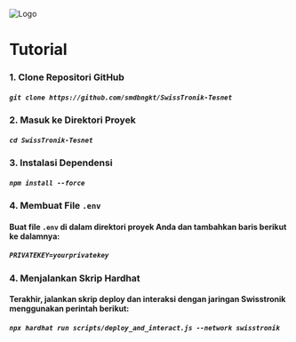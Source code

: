 ![Logo](https://miro.medium.com/v2/format:webp/1*ZugOF6FjJDfax1Kwvj5-2Q.png)


# Tutorial



### 1. Clone Repositori GitHub

##### ```git clone https://github.com/smdbngkt/SwissTronik-Tesnet```


### 2. Masuk ke Direktori Proyek

##### ```cd SwissTronik-Tesnet```

### 3. Instalasi Dependensi

##### ```npm install --force```

### 4. Membuat File `.env`

#### Buat file `.env` di dalam direktori proyek Anda dan tambahkan baris berikut ke dalamnya:

##### ```PRIVATEKEY=yourprivatekey```

### 4. Menjalankan Skrip Hardhat

#### Terakhir, jalankan skrip deploy dan interaksi dengan jaringan Swisstronik menggunakan perintah berikut:

##### ```npx hardhat run scripts/deploy_and_interact.js --network swisstronik```